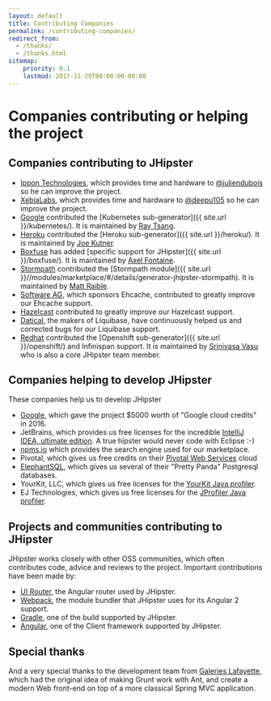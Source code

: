 ```yaml
---
layout: default
title: Contributing Companies
permalink: /contributing-companies/
redirect_from:
  - /thanks/
  - /thanks.html
sitemap:
    priority: 0.1
    lastmod: 2017-11-29T00:00:00-00:00
---
```

# <i class="fa fa-building"></i> Companies contributing or helping the project

## Companies contributing to JHipster

*   [Ippon Technologies](http://www.ippon.fr/), which provides time and hardware to [@juliendubois](https://twitter.com/juliendubois) so he can improve the project.
*   [XebiaLabs](https://xebialabs.com/), which provides time and hardware to [@deepu105](https://twitter.com/deepu105) so he can improve the project.
*   [Google](https://google.com) contributed the [Kubernetes sub-generator]({{ site.url }}/kubernetes/). It is maintained by [Ray Tsang](https://twitter.com/saturnism).
*   [Heroku](https://www.heroku.com/) contributed the [Heroku sub-generator]({{ site.url }}/heroku/). It is maintained by [Joe Kutner](https://twitter.com/codefinger).
*   [Boxfuse](https://boxfuse.com/) has added [specific support for JHipster]({{ site.url }}/boxfuse/). It is maintained by [Axel Fontaine](https://twitter.com/axelfontaine).
*   [Stormpath](https://stormpath.com/) contributed the [Stormpath module]({{ site.url }}//modules/marketplace/#/details/generator-jhipster-stormpath). It is maintained by [Matt Raible](https://twitter.com/mraible).
*   [Software AG](http://www.softwareag.com/), which sponsors Ehcache, contributed to greatly improve our Ehcache support.
*   [Hazelcast](https://hazelcast.com/) contributed to greatly improve our Hazelcast support.
*   [Datical](http://www.datical.com/), the makers of Liquibase, have continuously helped us and corrected bugs for our Liquibase support.
*   [Redhat](https://www.redhat.com/en) contributed the [Openshift sub-generator]({{ site.url }}/openshift/) and Infinispan support. It is maintained by [Srinivasa Vasu](https://twitter.com/srinivasavasu) who is also a core JHipster team member.

## Companies helping to develop JHipster

These companies help us to develop JHipster

*   [Google](https://google.com), which gave the project $5000 worth of "Google cloud credits" in 2016.
*   JetBrains, which provides us free licenses for the incredible [IntelliJ IDEA, ultimate edition](http://www.jetbrains.com/idea). A true hipster would never code with Eclipse :-)
*   [npms.io](https://npms.io/) which provides the search engine used for our marketplace.
*   Pivotal, which gives us free credits on their [Pivotal Web Services](http://run.pivotal.io/) cloud
*   [ElephantSQL](http://www.elephantsql.com/), which gives us several of their "Pretty Panda" Postgresql databases.
*   YourKit, LLC, which gives us free licenses for the [YourKit Java profiler](http://www.yourkit.com/java/profiler/index.jsp).
*   EJ Technologies, which gives us free licenses for the [JProfiler Java profiler](http://www.ej-technologies.com/products/jprofiler/overview.html).

## Projects and communities contributing to JHipster

JHipster works closely with other OSS communities, which often contributes code, advice and reviews to the project.  Important contributions have been made by:

*   [UI Router](https://ui-router.github.io/), the Angular router used by JHipster.
*   [Webpack](https://webpack.github.io/), the module bundler that JHipster uses for its Angular 2 support.
*   [Gradle](https://gradle.org/), one of the build supported by JHipster.
*   [Angular](https://angular.io/), one of the Client framework supported by JHipster.

## Special thanks

And a very special thanks to the development team from [Galeries Lafayette](http://www.galerieslafayette.com/), which had the original idea of making Grunt work with Ant, and create a modern Web front-end on top of a more classical Spring MVC application.

